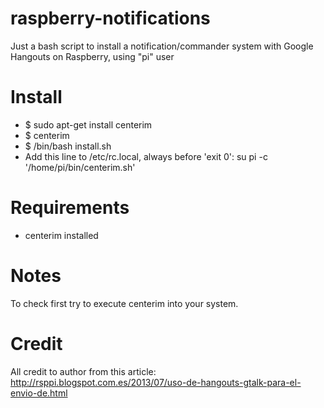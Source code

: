 raspberry-notifications
=======================

Just a bash script to install a notification/commander system with Google Hangouts on Raspberry, using "pi" user


Install
=======

- $ sudo apt-get install centerim
- $ centerim
- $ /bin/bash install.sh
- Add this line to /etc/rc.local, always before 'exit 0':
    su pi -c '/home/pi/bin/centerim.sh'


Requirements
============
- centerim installed


Notes
=====

To check first try to execute centerim into your system.


Credit
======

All credit to author from this article:
http://rsppi.blogspot.com.es/2013/07/uso-de-hangouts-gtalk-para-el-envio-de.html
